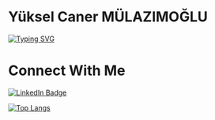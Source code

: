 <h1>Yüksel Caner MÜLAZIMOĞLU</h1>

<a href="https://git.io/typing-svg"><img src="https://readme-typing-svg.demolab.com?font=Dancing+Script&duration=2500&pause=100&color=02BFF7&random=false&width=435&lines=Welcome+to+my+profile.;I'm+a+Computer+Engineering+Student;in+%C4%B0n%C3%B6n%C3%BC+University" alt="Typing SVG" /></a>

<div>
  <h1>Connect With Me</h1>
  <a href="https://tr.linkedin.com/in/y%C3%BCksel-caner-mulazimoglu-2323752aa">
    <img src="https://img.shields.io/badge/LinkedIn-blue?style=for-the-badge&logo=linkedin&logoColor=white" alt="LinkedIn Badge"/>
  </a>
</div>

[![Top Langs](https://github-readme-stats.vercel.app/api/top-langs/?username=yukselcaner&theme=tokyonight)](https://github.com/anuraghazra/github-readme-stats)

<img src="https://komarev.com/ghpvc/?username=yukselcaner&style=flat-square&color=blue" alt=""/>
